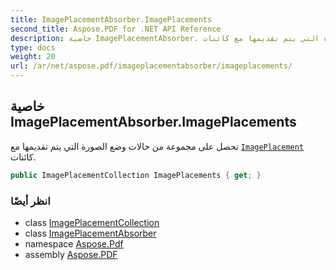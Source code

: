 ```yaml
---
title: ImagePlacementAbsorber.ImagePlacements
second_title: Aspose.PDF for .NET API Reference
description: خاصية ImagePlacementAbsorber. تحصل على مجموعة من حالات وضع الصورة التي يتم تقديمها مع كائنات ImagePlacement
type: docs
weight: 20
url: /ar/net/aspose.pdf/imageplacementabsorber/imageplacements/
---
```

## خاصية ImagePlacementAbsorber.ImagePlacements

تحصل على مجموعة من حالات وضع الصورة التي يتم تقديمها مع [`ImagePlacement`](../../imageplacement/) كائنات.

```csharp
public ImagePlacementCollection ImagePlacements { get; }
```

### انظر أيضًا

* class [ImagePlacementCollection](../../imageplacementcollection/)
* class [ImagePlacementAbsorber](../)
* namespace [Aspose.Pdf](../../../aspose.pdf/)
* assembly [Aspose.PDF](../../../)